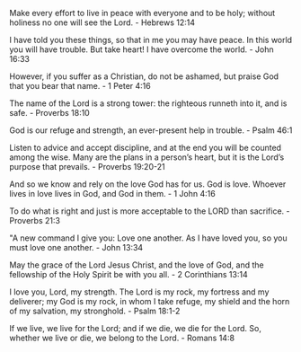 Make every effort to live in peace with everyone and to be holy; without holiness no one will see the Lord. - Hebrews 12:14

I have told you these things, so that in me you may have peace. In this world you will have trouble. But take heart! I have overcome the world. - John 16:33

However, if you suffer as a Christian, do not be ashamed, but praise God that you bear that name. - 1 Peter 4:16

The name of the Lord is a strong tower: the righteous runneth into it, and is safe. - Proverbs 18:10

God is our refuge and strength, an ever-present help in trouble. - Psalm 46:1

Listen to advice and accept discipline, and at the end you will be counted among the wise. Many are the plans in a person’s heart, but it is the Lord’s purpose that prevails. - Proverbs 19:20-21

And so we know and rely on the love God has for us. God is love. Whoever lives in love lives in God, and God in them. - 1 John 4:16

To do what is right and just is more acceptable to the LORD than sacrifice. - Proverbs 21:3

"A new command I give you: Love one another. As I have loved you, so you must love one another. - John 13:34

May the grace of the Lord Jesus Christ, and the love of God, and the fellowship of the Holy Spirit be with you all. - 2 Corinthians 13:14

I love you, Lord, my strength. The Lord is my rock, my fortress and my deliverer; my God is my rock, in whom I take refuge, my shield and the horn of my salvation, my stronghold. - Psalm 18:1-2

If we live, we live for the Lord; and if we die, we die for the Lord. So, whether we live or die, we belong to the Lord. - Romans 14:8


